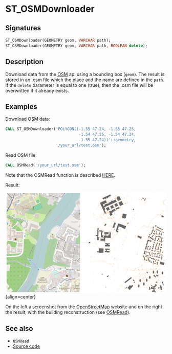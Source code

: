 # ST_OSMDownloader

## Signatures

```sql
ST_OSMDownloader(GEOMETRY geom, VARCHAR path);
ST_OSMDownloader(GEOMETRY geom, VARCHAR path, BOOLEAN delete);
```

## Description

Download data from the [OSM][wiki] api using a bounding box (`geom`). The result is stored in an .osm file which the place and the name are defined in the `path`. If the `delete` parameter is equal to one (true), then the .osm file will be overwritten if it already exists.

## Examples

Download OSM data:
```sql
CALL ST_OSMDownloader('POLYGON((-1.55 47.24, -1.55 47.25, 
                                -1.54 47.25, -1.54 47.24, 
                                -1.55 47.24))'::geometry, 
                      '/your_url/test.osm');
```


Read OSM file:

```sql
CALL OSMRead('/your_url/test.osm');
```

Note that the OSMRead function is described [HERE](../OSMRead).

Result:

![](./ST_OSMDownloader.png){align=center}

On the left a screenshot from the [OpenStreetMap](http://www.openstreetmap.org) website and on the right the result, with the building reconstruction (see [OSMRead](../OSMRead)).


## See also

* [`OSMRead`](../OSMRead)
* <a href="https://github.com/orbisgis/h2gis/blob/master/h2gis-functions/src/main/java/org/h2gis/functions/io/osm/ST_OSMDownloader.java" target="_blank">Source code</a>

[wiki]: http://wiki.openstreetmap.org/wiki/OSM_XML

